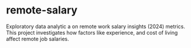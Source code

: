 # remote-salary
Exploratory data analytic a on remote work salary insights (2024)  metrics. This project investigates how factors like  experience, and cost of living affect remote job salaries.
